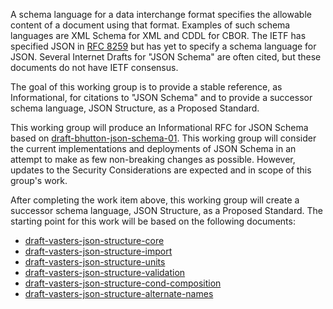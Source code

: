 A schema language for a data interchange format specifies the allowable content of a document using that format.
Examples of such schema languages are XML Schema for XML and CDDL for CBOR. The IETF has specified JSON in
[RFC 8259](https://datatracker.ietf.org/doc/html/rfc8259) but has yet to specify a schema language for JSON.
Several Internet Drafts for "JSON Schema" are often cited, but these documents do not have IETF consensus.

The goal of this working group is to provide a stable reference, as Informational, for citations to "JSON Schema"
and to provide a successor schema language, JSON Structure, as a Proposed Standard.

This working group will produce an Informational RFC for JSON Schema based on
[draft-bhutton-json-schema-01](https://datatracker.ietf.org/doc/draft-bhutton-json-schema/). This working
group will consider the current implementations and deployments of JSON Schema in an attempt
to make as few non-breaking changes as possible. However, updates to the Security Considerations
are expected and in scope of this group's work.

After completing the work item above, this working group will create a successor schema language,
JSON Structure, as a Proposed Standard. The starting point for this work will be based on the following
documents:

* [draft-vasters-json-structure-core](https://datatracker.ietf.org/doc/draft-vasters-json-structure-core/)
* [draft-vasters-json-structure-import](https://datatracker.ietf.org/doc/draft-vasters-json-structure-import/)
* [draft-vasters-json-structure-units](https://datatracker.ietf.org/doc/draft-vasters-json-structure-units/)
* [draft-vasters-json-structure-validation](https://datatracker.ietf.org/doc/draft-vasters-json-structure-validation)
* [draft-vasters-json-structure-cond-composition](https://datatracker.ietf.org/doc/draft-vasters-json-structure-cond-composition/)
* [draft-vasters-json-structure-alternate-names](https://datatracker.ietf.org/doc/draft-vasters-json-structure-alternate-names/)

